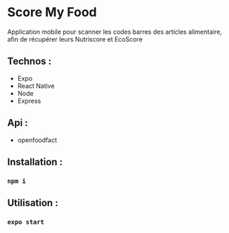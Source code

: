 # Score My Food

Application mobile pour scanner les codes barres des articles alimentaire, afin de récupérer leurs Nutriscore et EcoScore

## Technos : 
- Expo
- React Native
- Node
- Express

## Api : 
- openfoodfact

## Installation  :
### `npm i`

## Utilisation : 
### `expo start`
